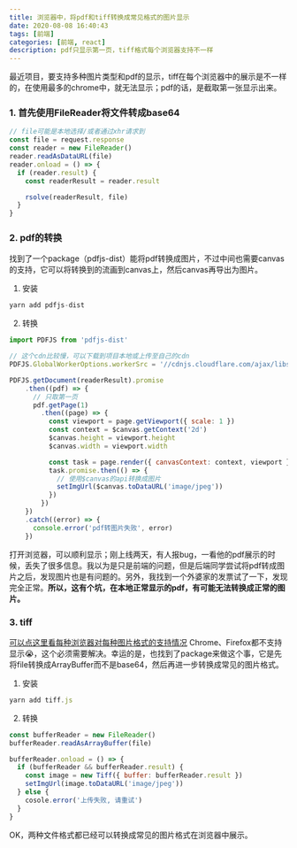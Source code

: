 ```yaml
---
title: 浏览器中，将pdf和tiff转换成常见格式的图片显示
date: 2020-08-08 16:40:43
tags: [前端]
categories: [前端, react]
description: pdf只显示第一页，tiff格式每个浏览器支持不一样
---
```


最近项目，要支持多种图片类型和pdf的显示，tiff在每个浏览器中的展示是不一样的，在使用最多的chrome中，就无法显示；pdf的话，是截取第一张显示出来。

### 1. 首先使用FileReader将文件转成base64
```js
// file可能是本地选择/或者通过xhr请求到
const file = request.response
const reader = new FileReader()
reader.readAsDataURL(file)
reader.onload = () => {
  if (reader.result) {
    const readerResult = reader.result

    rsolve(readerResult, file)
  }
}
```

### 2. pdf的转换
找到了一个package（pdfjs-dist）能将pdf转换成图片，不过中间也需要canvas的支持，它可以将转换到的流画到canvas上，然后canvas再导出为图片。

1. 安装
```js
yarn add pdfjs-dist
```
2. 转换

```js
import PDFJS from 'pdfjs-dist'

// 这个cdn比较慢，可以下载到项目本地或上传至自己的cdn
PDFJS.GlobalWorkerOptions.workerSrc = '//cdnjs.cloudflare.com/ajax/libs/pdf.js/${PDFJS.version}/pdf.worker.js'

PDFJS.getDocument(readerResult).promise
    .then((pdf) => {
      // 只取第一页
      pdf.getPage(1)
        .then((page) => {
          const viewport = page.getViewport({ scale: 1 })
          const context = $canvas.getContext('2d')
          $canvas.height = viewport.height
          $canvas.width = viewport.width

          const task = page.render({ canvasContext: context, viewport })
          task.promise.then(() => {
            // 使用$canvas的api转换成图片
            setImgUrl($canvas.toDataURL('image/jpeg'))
          })
        })
    })
    .catch((error) => {
      console.error('pdf转图片失败', error)
    })
```
打开浏览器，可以顺利显示；刚上线两天，有人报bug，一看他的pdf展示的时候，丢失了很多信息。我以为是只是前端的问题，但是后端同学尝试将pdf转成图片之后，发现图片也是有问题的。另外，我找到一个外婆家的发票试了一下，发现完全正常。**所以，这有个坑，在本地正常显示的pdf，有可能无法转换成正常的图片。**

### 3. tiff
[可以点这里看每种浏览器对每种图片格式的支持情况](https://en.wikipedia.org/wiki/Comparison_of_web_browsers#Image_format_support)
Chrome、Firefox都不支持显示😭，这个必须需要解决。幸运的是，也找到了package来做这个事，它是先将file转换成ArrayBuffer而不是base64，然后再进一步转换成常见的图片格式。

1. 安装
```js
yarn add tiff.js
```
2. 转换

```js
const bufferReader = new FileReader()
bufferReader.readAsArrayBuffer(file)

bufferReader.onload = () => {
  if (bufferReader && bufferReader.result) {
    const image = new Tiff({ buffer: bufferReader.result })
    setImgUrl(image.toDataURL('image/jpeg'))
  } else {
    cosole.error('上传失败, 请重试')
  }
}
```

OK，两种文件格式都已经可以转换成常见的图片格式在浏览器中展示。

